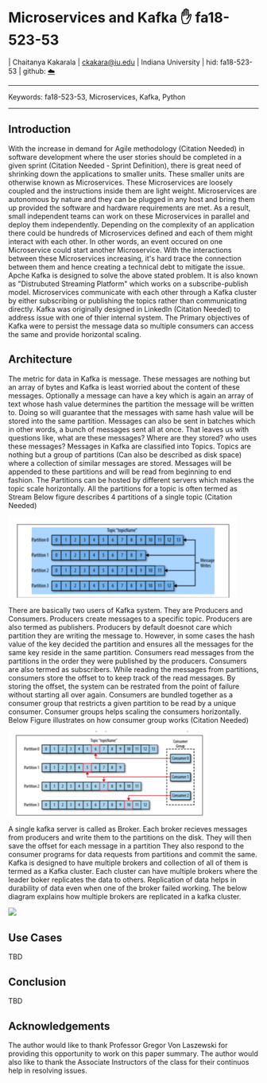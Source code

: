 # Microservices and Kafka :hand: fa18-523-53

| Chaitanya Kakarala
| ckakara@iu.edu
| Indiana University
| hid: fa18-523-53
| github: [:cloud:](https://github.com/cloudmesh-community/fa18-523-53/tree/master/paper)

---

Keywords: fa18-523-53, Microservices, Kafka, Python

---

## Introduction

With the increase in demand for Agile methodology (Citation Needed) in software development where the user stories should be completed in a given sprint (Citation Needed - Sprint Definition), there is great need of shrinking down the applications to smaller units. These smaller units are otherwise known as Microservices. These Microservices are loosely coupled and the instructions inside them are light weight. Microservices are autonomous by nature and they can be plugged in any host and bring them up provided the software and hardware requirements are met. As a result, small independent teams can work on these Microservices in parallel and deploy them independently. Depending on the complexity of an application there could be  hundreds of Microservices defined and each of them might interact with each other. In other words, an event occured on one  Microservice could start another Microservice. With the interactions between these Microservices increasing, it's hard trace the connection between them and hence creating a technical debt to mitigate the issue.
Apche Kafka is designed to solve the above stated problem. It is also known as "Distrubuted Streaming Platform" which works on a subscribe-publish model. Microservices communicate with each other through a Kafka cluster by either subscribing or publishing the topics rather than communicating directly. Kafka was originally designed in LinkedIn (Citation Needed) to address issue with one of thier internal system. The Primary objectives of Kafka were to persist the message data so multiple consumers can access the same and provide horizontal scaling. 


## Architecture

The metric for data in Kafka is message. These messages are nothing but an array of bytes and Kafka is least worried about the content of these messages. Optionally a message can have a key which is again an array of text whose hash value determines the partition the message will be written to. Doing so will guarantee that the messages with same hash value will be stored into the same partition.  Messages can also be sent in batches which in other words, a bunch of messages sent all at once. That leaves us with questions like, what are these messages? Where are they stored? who uses these messages? 
Messages in Kafka are classified into Topics. Topics are nothing but a group of partitions (Can also be described as disk space) where a collection of similar messages are stored. Messages will be appended to these partitions and will be read from beginning to end fashion. The Partitions can be hosted by different servers which makes the topic scale horizontally.
All the partitions for a topic is often termed as Stream
Below figure describes 4 partitions of a single topic (Citation Needed)

![](images/kafkaPartitions.png)

There are basically two users of Kafka system. They are Producers and Consumers. Producers create messages to a specific topic. Producers are also termed as publishers. Producers by default doesnot care which partition they are writing the message to. However, in some cases the hash value of the key decided the partition and ensures all the messages for the same key reside in the same partition. Consumers read messages from the partitions in the order they were published by the producers. Consumers are also termed as subscribers. While reading the messages from partitions, consumers store the offset to to keep track of the read messages. By storing the offset, the system can be restrated from the point of failure without starting all over again. Consumers are bundled together as a consumer group that restricts a given partition to be read by a unique consumer. Consumer groups helps scaling the consumers horizontally. Below Figure illustrates on how consumer group works (Citation Needed)

![](images/kafkaConsumerGroup.png)

A single kafka server is called as Broker. Each broker recieves messages from producers and write them to the partitions on the disk. They will then save the offset for each message in a partition They also respond to the consumer programs for data requests from partitions and commit the same. Kafka is designed to have multiple brokers and collection of all of them is termed as a Kafka cluster. Each cluster can have multiple brokers where the leader boker replicates the data to others. Replication of data helps in durability of data even when one of the broker failed working. The below diagram explains how multiple brokers are replicated in a kafka cluster.

![](images/kafkaBroker.png)

## Use Cases

TBD

## Conclusion

TBD

## Acknowledgements

The author would like to thank Professor Gregor Von Laszewski for providing this opportunity to work on this paper summary.
The author would also like to thank the Associate Instructors of the class for their continuos help in resolving issues.
